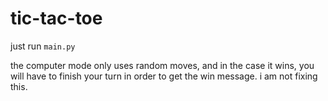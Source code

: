 # tic-tac-toe

just run ```main.py```

the computer mode only uses random moves, and in the case it wins, you will have to finish your turn in order to get the win message.
i am not fixing this.
